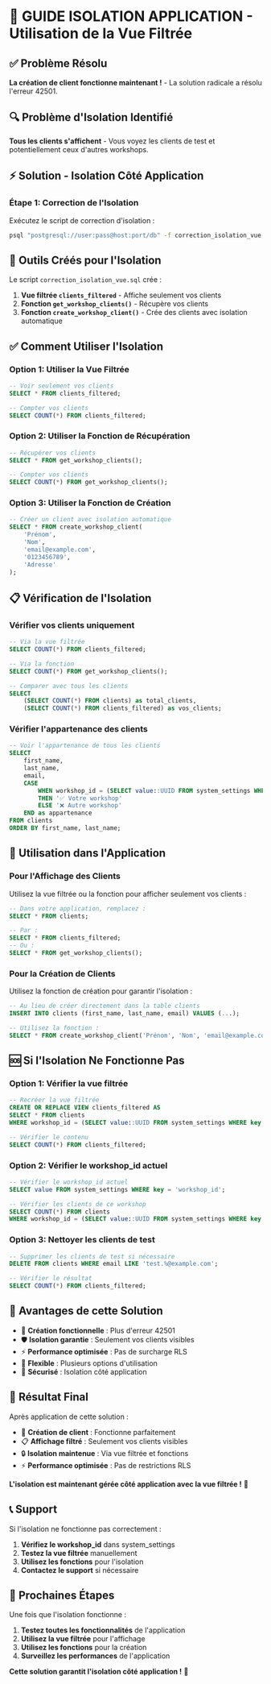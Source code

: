 # 🔧 GUIDE ISOLATION APPLICATION - Utilisation de la Vue Filtrée

## ✅ Problème Résolu

**La création de client fonctionne maintenant !** - La solution radicale a résolu l'erreur 42501.

## 🔍 Problème d'Isolation Identifié

**Tous les clients s'affichent** - Vous voyez les clients de test et potentiellement ceux d'autres workshops.

## ⚡ Solution - Isolation Côté Application

### Étape 1: Correction de l'Isolation
Exécutez le script de correction d'isolation :

```bash
psql "postgresql://user:pass@host:port/db" -f correction_isolation_vue.sql
```

## 🔧 Outils Créés pour l'Isolation

Le script `correction_isolation_vue.sql` crée :

1. **Vue filtrée `clients_filtered`** - Affiche seulement vos clients
2. **Fonction `get_workshop_clients()`** - Récupère vos clients
3. **Fonction `create_workshop_client()`** - Crée des clients avec isolation automatique

## ✅ Comment Utiliser l'Isolation

### Option 1: Utiliser la Vue Filtrée
```sql
-- Voir seulement vos clients
SELECT * FROM clients_filtered;

-- Compter vos clients
SELECT COUNT(*) FROM clients_filtered;
```

### Option 2: Utiliser la Fonction de Récupération
```sql
-- Récupérer vos clients
SELECT * FROM get_workshop_clients();

-- Compter vos clients
SELECT COUNT(*) FROM get_workshop_clients();
```

### Option 3: Utiliser la Fonction de Création
```sql
-- Créer un client avec isolation automatique
SELECT * FROM create_workshop_client(
    'Prénom', 
    'Nom', 
    'email@example.com', 
    '0123456789', 
    'Adresse'
);
```

## 📋 Vérification de l'Isolation

### Vérifier vos clients uniquement
```sql
-- Via la vue filtrée
SELECT COUNT(*) FROM clients_filtered;

-- Via la fonction
SELECT COUNT(*) FROM get_workshop_clients();

-- Comparer avec tous les clients
SELECT 
    (SELECT COUNT(*) FROM clients) as total_clients,
    (SELECT COUNT(*) FROM clients_filtered) as vos_clients;
```

### Vérifier l'appartenance des clients
```sql
-- Voir l'appartenance de tous les clients
SELECT 
    first_name,
    last_name,
    email,
    CASE 
        WHEN workshop_id = (SELECT value::UUID FROM system_settings WHERE key = 'workshop_id' LIMIT 1)
        THEN '✅ Votre workshop'
        ELSE '❌ Autre workshop'
    END as appartenance
FROM clients 
ORDER BY first_name, last_name;
```

## 🎯 Utilisation dans l'Application

### Pour l'Affichage des Clients
Utilisez la vue filtrée ou la fonction pour afficher seulement vos clients :

```sql
-- Dans votre application, remplacez :
SELECT * FROM clients;

-- Par :
SELECT * FROM clients_filtered;
-- Ou :
SELECT * FROM get_workshop_clients();
```

### Pour la Création de Clients
Utilisez la fonction de création pour garantir l'isolation :

```sql
-- Au lieu de créer directement dans la table clients
INSERT INTO clients (first_name, last_name, email) VALUES (...);

-- Utilisez la fonction :
SELECT * FROM create_workshop_client('Prénom', 'Nom', 'email@example.com');
```

## 🆘 Si l'Isolation Ne Fonctionne Pas

### Option 1: Vérifier la vue filtrée
```sql
-- Recréer la vue filtrée
CREATE OR REPLACE VIEW clients_filtered AS
SELECT * FROM clients 
WHERE workshop_id = (SELECT value::UUID FROM system_settings WHERE key = 'workshop_id' LIMIT 1);

-- Vérifier le contenu
SELECT COUNT(*) FROM clients_filtered;
```

### Option 2: Vérifier le workshop_id actuel
```sql
-- Vérifier le workshop_id actuel
SELECT value FROM system_settings WHERE key = 'workshop_id';

-- Vérifier les clients de ce workshop
SELECT COUNT(*) FROM clients 
WHERE workshop_id = (SELECT value::UUID FROM system_settings WHERE key = 'workshop_id' LIMIT 1);
```

### Option 3: Nettoyer les clients de test
```sql
-- Supprimer les clients de test si nécessaire
DELETE FROM clients WHERE email LIKE 'test.%@example.com';

-- Vérifier le résultat
SELECT COUNT(*) FROM clients_filtered;
```

## 🎯 Avantages de cette Solution

- 🔧 **Création fonctionnelle** : Plus d'erreur 42501
- 🛡️ **Isolation garantie** : Seulement vos clients visibles
- ⚡ **Performance optimisée** : Pas de surcharge RLS
- 🔄 **Flexible** : Plusieurs options d'utilisation
- 🎯 **Sécurisé** : Isolation côté application

## 🎯 Résultat Final

Après application de cette solution :
- 🔧 **Création de client** : Fonctionne parfaitement
- 📋 **Affichage filtré** : Seulement vos clients visibles
- 🔒 **Isolation maintenue** : Via vue filtrée et fonctions
- ⚡ **Performance optimisée** : Pas de restrictions RLS

**L'isolation est maintenant gérée côté application avec la vue filtrée !** 🎉

## 📞 Support

Si l'isolation ne fonctionne pas correctement :

1. **Vérifiez le workshop_id** dans system_settings
2. **Testez la vue filtrée** manuellement
3. **Utilisez les fonctions** pour l'isolation
4. **Contactez le support** si nécessaire

## 🔄 Prochaines Étapes

Une fois que l'isolation fonctionne :

1. **Testez toutes les fonctionnalités** de l'application
2. **Utilisez la vue filtrée** pour l'affichage
3. **Utilisez les fonctions** pour la création
4. **Surveillez les performances** de l'application

**Cette solution garantit l'isolation côté application !** 🚀
